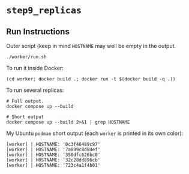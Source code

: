 # `step9_replicas`

## Run Instructions

Outer script (keep in mind `HOSTNAME` may well be empty in the output.

```
./worker/run.sh
```

To run it inside Docker:

```
(cd worker; docker build .; docker run -t $(docker build -q .))
```

To run several replicas:

```
# Full output.
docker compose up --build

# Short output
docker compose up --build 2>&1 | grep HOSTNAME
```

My Ubuntu `podman` short output (each `worker` is printed in its own color):

```
[worker] | HOSTNAME: '0c3f46489c97'
[worker] | HOSTNAME: '7a899c8d84ef'
[worker] | HOSTNAME: '350dfc626bc0'
[worker] | HOSTNAME: '32c28dd896cb'
[worker] | HOSTNAME: '723c4a1f4b01'
```
